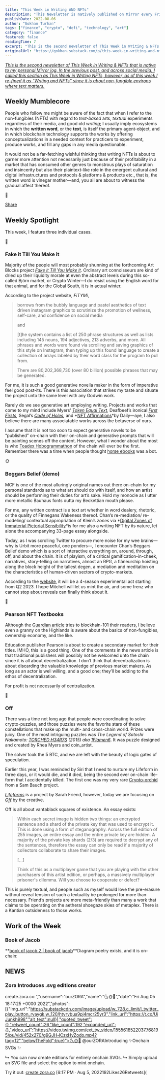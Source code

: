 ```yaml
---
title: "This Week in Writing AND NFTs"
description: "This Newsletter is natively published on Mirror every Friday."
publishDate: 2022-08-06
author: "Gokhan Turhan"
tags: ["finance", "crypto", "defi", "technology", "art"]
category: "finance"
featured: false
readingTime: 7
excerpt: "This is the second newsletter of This Week in Writing & NFTs that is native to my personal Mirror log. In the previous post, and across social media, I called this section as This Week in Writing..."
originalUrl: "https://gokhan.substack.com/p/this-week-in-writing-and-nfts"
---
```


*[This is the second newsletter of This Week in Writing & NFTs that is native to my personal Mirror log. In the previous post, and across social media, I called this section as This Week in Writing NFTs, however, as of this week I re-fined it as “Writing and NFTs” since it is about non-fungible environs where text matters.](https://mirror.xyz/gokhan.eth/Pv9SYi6dm2IrMn3r3CQls0fKLqleQpAfBcIBvPpvc0Y)*

## Weekly Mumblecore

People who follow me might be aware of the fact that when I refer to the non-fungibles (NFTs) with regard to *text-based* arts, *textual* experiments regardless of their media, and good old *writing*; I usually imply ecosystems in which the **written word**, or the **text**, is itself the primary agent-object, and in which blockchain technology supports the works by offering conceptualizations in a needed context for practicers to experiment, produce works, and fill any gaps in any media questionable.

It would not be a far-fetching wishful thinking that writing NFTs is about to garner more attention not necessarily just because of their profitability in a market that has consumed other genres to monstrous plays of saturation and insincerity but also their plaintext-like role in the emergent cultural and digital infrastructures and protocols & platforms & products etc., that is, the written word is vinegar mother—and, you all are about to witness the gradual affect thereof.

🐸

[Share](https://gokhan.substack.com/p/this-week-in-writing-and-nfts)

## Weekly Spotlight

This week, I feature three individual cases.

🦍

### Fake it Till You Make it

Majority of the people will most probably shunning at the forthcoming Art Blocks project *[Fake it Till You Make it](https://fakeittillyoumakeit.lol/)*. Ordinary art connoisseurs are kind of dried up their liquidity morale at even the abstract levels during this so-called Björn market, or Crypto Winter—I do resist using the English word for that animal, and for the Global South, it is in actual winter.

According to the project website, *FiTYMi*,

>
> borrows from the bubbly language and pastel aesthetics of text driven instagram graphics to scrutinize the promotion of wellness, self-care, and confidence on social media
>
> and
>
> [t]he system contains a list of 250 phrase structures as well as lists including 145 nouns, 194 adjectives, 213 adverbs, and more. All phrases and words were found via scrolling and saving graphics of this style on Instagram, then typing up this found language to create a collection of arrays labeled by their word class for the program to pull from.
>
> There are 80,202,368,730 (over 80 billion) possible phrases that may be generated.
>

For me, it is such a good generative novella maker in the form of imperative feel good post-its. There is this association that strikes my taste and situate the project unto the same level with any Godwin work.

Rarely do we see generative art employing writing. Projects and works that come to my mind include Myers’ *[Token Equal Text](https://rhea.art/tokens-equal-text),* Deafbeef’s ironical *[First Firsts](https://www.deafbeef.com/first.htm),* Segal’s *[Code of Holes](https://www.folia.app/works/11),* and *[NFT Affirmations](https://nftaffirmations.io/)*by Daily—aye, I also believe there are many associatable works across the betaverse of ours.

I assume that it is not too soon to expect generative novels to be “published” on-chain with their on-chain and generative prompts that will be painting scenes off the content. However, what I wonder about the most is who [Toadex Hobogrammathon](https://ubu-mirror.ch/ubu/toadex_name.html) of the chain will ever be the first. Remember there was a time when people thought [horse ebooks](https://en.wikipedia.org/wiki/Horse_ebooks) was a bot.

🌞

### Beggars Belief (demo)

MCF is one of the most alluringly original names out there on-chain for my personal standards as to what art should do with itself, and how an artist should be performing their duties for art’s sake. Hold my monocle as I utter more metallic Bauhaus fonts outta my Beckettian mouth please.

For me, any written contract is a text art whether in word dealery, rhetoric, or the quality of Finnegans Wakeness thereof. Chan’s re-mediation/ re-modeling/ contextual appropriation of Klein’s *zones* via *[Digital Zones of Immaterial Pictorial Sensibility](https://chan.gallery/ikb/)*is for me also a writing NFT by its nature, let alone the accompanying 33-page essay alongside.

Today, as I was scrolling Twitter to procure more noise for my wee brains—why is Urbit more peaceful, one ponders—, I encounter Chan’s Beggars Belief demo which is a sort of interactive everything on, around, through, off, and about the chain. It is of playism, of a critical gamification-in-cheek, narratives, story-telling on narratives, almost an RPG, a flâneurship hoisting along the block height of the tallest degen, a mediation and meditation on the characteristics of human-driven sectors of crypto-markets.

According to the [website](https://chan.gallery/beggarsbelief/), it will be a 4-season experimental act starting from Q2 2023. I hope Mitchell will let us mint the air, and some frenz who cannot stop about reveals can finally think about it.

🌊

### Pearson NFT Textbooks

Although the [Guardian article](https://www.theguardian.com/books/2022/aug/02/pearson-plans-to-sell-its-textbooks-as-nfts) tries to blockhain-101 their readers, I believe even a granny on the Highlands is aware about the basics of non-fungibles, ownership economy, and the like.

Education publisher Pearson is about to create a secondary market for their titles. IMHO, this is a good thing. One of the comments in the news article is that traditional publishers will possibly not be welcomed unto the chain since it is all about decentralization. I don’t think that decentralization is about discarding the valuable knowledge of previous market makers. As long as an actor is well willing, and a good one; they’ll be adding to the ethos of decentralization.

For profit is not necessarily of centralization.

🌴

### Off

There was a time not long ago that people were coordinating to solve crypto-puzzles, and those puzzles were the favorite stars of these constellations that make up the multi- and cross-chain world. Prizes were juicy. One of the most intriguing puzzles was *The Legend of Satoshi Nakamoto: [TORCHED H34R7S](https://opensea.io/assets/ethereum/0xe55c8732de80cb474c756440082270e3b2ac7af7/2) (2015) aka [1Flamen6](https://www.blockchain.com/btc/address/1FLAMEN6rq2BqMnkUmsJBqCGWdwgVKcegd)*. It was puzzle designed and created by Rhea Myers and coin_artist.

The solver took the 5 BTC, and we are left with the beauty of logic gates of speculation.

Earlier this year, I was reminded by Siri that I need to nurture my Lifeform in three days, or it would die, and it died, being the second ever on-chain life-form that I accidentally killed. The first one was my very rare [Crypto-orchid](https://cryptorchids.io/) from a Sam Bauch project.

*[Lifeforms](https://lifeforms.supply/about)* is a project by Sarah Friend, however, today we are focusing on *[Off](https://off.supply/)* by the creative.

Off is all about vantablack squares of existence. An essay exists:

>
> Within each secret image is hidden two things: an encrypted sentence and a shard of the private key that was used to encrypt it. This is done using a form of steganography. Across the full edition of 255 images, an entire essay and the entire private key are hidden. A majority of the private key shards (2/3) are required to decrypt any of the sentences, therefore the essay can only be read if a majority of collectors collaborate to share their images.
>
> […]
>
> Think of this as a multiplayer game that you are playing with the other purchasers of this artist edition, or perhaps, a massively multiplayer prisoner's dilemma. Will you choose to cooperate or defect?
>

This is purely textual, and people such as myself would love the pre-erasure without reveal tension of such a textuality be prolonged for more than necessary. Friend’s projects are more meta-friendly than many a work that claims to be operating on the aetheral shoegaze skies of metaplex. There is a Kantian outsideness to those works.

## Work of the Week

### Book of Jacob

**[book of jacob 2 | book of jacob](https://zora.co/collections/0x2101D8e8F9b5750Ff81c49455F51d5773c3f0422/2)**Diagram poetry exists, and it is on-chain:
[](https://substackcdn.com/image/fetch/f_auto,q_auto:good,fl_progressive:steep/https%3A%2F%2Fbucketeer-e05bbc84-baa3-437e-9518-adb32be77984.s3.amazonaws.com%2Fpublic%2Fimages%2F6126a8c0-9c03-488f-bc34-9dac2d6834c7_1464x1462.png)
## NEWS

### Zora Introduces .svg editions creator
create.zora.co ","username":"ourZORA","name":"🌜🌞🌛","date":"Fri Aug 05 18:17:25 +0000 2022","photos":[{"img_url":"https://substackcdn.com/image/upload/w_728,c_limit/l_twitter_play_button_rvaygk,w_120/htvrvbua9pj4mcr25yr3","link_url":"https://t.co/UiJunkh998","alt_text":null}],"quoted_tweet":{},"retweet_count":26,"like_count":192,"expanded_url":{},"video_url":"https://video.twimg.com/ext_tw_video/1555618522037768195/pu/vid/452x270/g9GJH-lCzxHyZodo.mp4?tag=12","belowTheFold":true}">🌜🌞🌛 @ourZORAIntroducing ✨Onchain SVGs ✨

↳ You can now create editions for entirely onchain SVGs.
↳ Simply upload an SVG file and select the option to mint onchain.

Try it out:
[create.zora.co](http://create.zora.co) [6:17 PM ∙ Aug 5, 2022192Likes26Retweets](<TwitterEmbed id="1555618996581347328" />